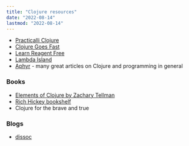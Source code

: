 ```yaml
---
title: "Clojure resources"
date: "2022-08-14"
lastmod: "2022-08-14"
---
```


- [Practicalli Clojure](https://practical.li/clojure/)
- [Clojure Goes Fast](http://clojure-goes-fast.com/)
- [Learn Reagent Free](https://www.jacekschae.com/courses/learn-reagent-free/)
- [Lambda Island](https://lambdaisland.com/)
- [Aphyr](https://aphyr.com/) - many great articles on Clojure and programming in general

### Books
- [Elements of Clojure by Zachary Tellman](https://leanpub.com/elementsofclojure)
- [Rich Hickey bookshelf](https://ananthakumaran.in/2018/11/07/rich-hickey-clojure-bookshelf.html)
- Clojure for the brave and true

### Blogs
- [dissoc](https://blog.ambrosebs.com/)
